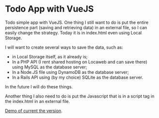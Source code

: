 # Todo App with VueJS

Todo simple app with VueJS. One thing I still want to do is put the entire persistence part (saving and retrieving data) in an external file, so I can easily change the strategy. Today it is in index.html even using Local Storage.

I will want to create several ways to save the data, such as:

- in Local Storage itself, as it already is;
- In a PHP API (I rent shared hosting on Locaweb and can save there) using MySQL as the database server;
- In a Node.JS file using DynamoDB as the database server;
- In a Rails API using (by my choice) SQLite as the database server.

In the future I will do these things.

Another thing I also need to do is put the Javascript that is in a script tag in the
index.html in an external file.

[Demo of current the version](https://www.youtube.com/watch?v=GX7TeGuW3X0).